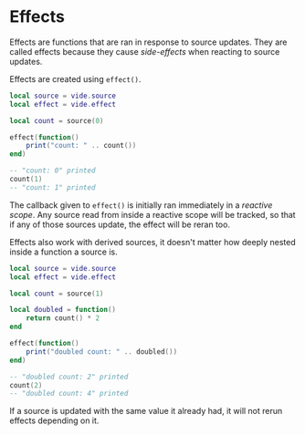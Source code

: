 # Effects

Effects are functions that are ran in response to source updates. They are
called effects because they cause *side-effects* when reacting to source
updates.

Effects are created using `effect()`.

```lua
local source = vide.source
local effect = vide.effect

local count = source(0)

effect(function()
    print("count: " .. count())
end)

-- "count: 0" printed
count(1)
-- "count: 1" printed
```

The callback given to `effect()` is initially ran immediately in a
*reactive scope*. Any source read from inside a reactive scope will be tracked,
so that if any of those sources update, the effect will be reran too.

Effects also work with derived sources, it doesn't matter how deeply nested
inside a function a source is.

```lua
local source = vide.source
local effect = vide.effect

local count = source(1)

local doubled = function()
    return count() * 2
end

effect(function()
    print("doubled count: " .. doubled())
end)

-- "doubled count: 2" printed
count(2)
-- "doubled count: 4" printed
```

If a source is updated with the same value it already had, it will not rerun
effects depending on it.
